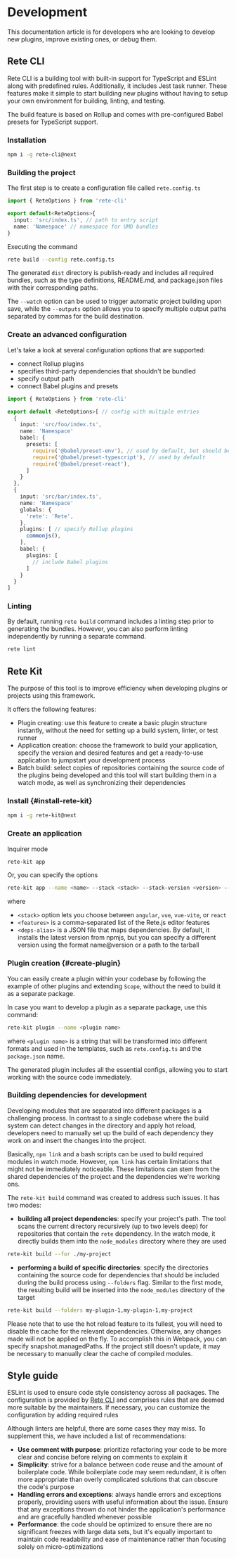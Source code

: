 # Development

This documentation article is for developers who are looking to develop new plugins, improve existing ones, or debug them.

## Rete CLI

Rete CLI is a building tool with built-in support for TypeScript and ESLint along with predefined rules. Additionally, it includes Jest task runner. These features make it simple to start building new plugins without having to setup your own environment for building, linting, and testing.

The build feature is based on Rollup and comes with pre-configured Babel presets for TypeScript support.

### Installation

```bash
npm i -g rete-cli@next
```
### Building the project

The first step is to create a configuration file called `rete.config.ts`
```ts
import { ReteOptions } from 'rete-cli'

export default<ReteOptions>{
  input: 'src/index.ts', // path to entry script
  name: 'Namespace' // namespace for UMD bundles
}
```

Executing the command

```bash
rete build --config rete.config.ts
```

The generated `dist` directory is publish-ready and includes all required bundles, such as the type definitions, README.md, and package.json files with their corresponding paths.

The `--watch` option can be used to trigger automatic project building upon save, while the `--outputs` option allows you to specify multiple output paths separated by commas for the build destination.

### Create an advanced configuration

Let's take a look at several configuration options that are supported:

- connect Rollup plugins
- specifies third-party dependencies that shouldn't be bundled
- specify output path
- connect Babel plugins and presets

```ts
import { ReteOptions } from 'rete-cli'

export default <ReteOptions>[ // config with multiple entries
  {
    input: 'src/foo/index.ts',
    name: 'Namespace'
    babel: {
      presets: [
        require('@babel/preset-env'), // used by default, but should be declared when you specifies 'presets'
        require('@babel/preset-typescript'), // used by default
        require('@babel/preset-react'),
      ]
    }
  },
  {
    input: 'src/bar/index.ts',
    name: 'Namespace'
    globals: {
      'rete': 'Rete',
    },
    plugins: [ // specify Rollup plugins
      commonjs(),
    ],
    babel: {
      plugins: [
        // include Babel plugins
      ]
    }
  }
]
```

### Linting

By default, running `rete build` command includes a linting step prior to generating the bundles. However, you can also perform linting independently by running a separate command.

```bash
rete lint
```

## Rete Kit

The purpose of this tool is to improve efficiency when developing plugins or projects using this framework.

It offers the following features:

- Plugin creating: use this feature to create a basic plugin structure instantly, without the need for setting up a build system, linter, or test runner
- Application creation: choose the framework to build your application, specify the version and desired features and get a ready-to-use application to jumpstart your development process
- Batch build: select copies of repositories containing the source code of the plugins being developed and this tool will start building them in a watch mode, as well as synchronizing their dependencies

### Install {#install-rete-kit}

```bash
npm i -g rete-kit@next
```

### Create an application

Inquirer mode

```bash
rete-kit app
```

Or, you can specify the options

```bash
rete-kit app --name <name> --stack <stack> --stack-version <version> --features <features> --deps-alias <deps-alias>
```

where
- `<stack>` option lets you choose between `angular`, `vue`, `vue-vite`, or `react`
- `<features>` is a comma-separated list of the Rete.js editor features
- `<deps-alias>` is a JSON file that maps dependencies. By default, it installs the latest version from npmjs, but you can specify a different version using the format name@version or a path to the tarball

### Plugin creation {#create-plugin}

You can easily create a plugin within your codebase by following the example of other plugins and extending `Scope`, without the need to build it as a separate package.

In case you want to develop a plugin as a separate package, use this command:

```bash
rete-kit plugin --name <plugin name>
```

where `<plugin name>` is a string that will be transformed into different formats and used in the templates, such as `rete.config.ts` and the `package.json` name.

The generated plugin includes all the essential configs, allowing you to start working with the source code immediately.

### Building dependencies for development

Developing modules that are separated into different packages is a challenging process. In contrast to a single codebase where the build system can detect changes in the directory and apply hot reload, developers need to manually set up the build of each dependency they work on and insert the changes into the project.

Basically, `npm link` and a bash scripts can be used to build required modules in watch mode. However, `npm link` has certain limitations that might not be immediately noticeable. These limitations can stem from the shared dependencies of the project and the dependencies we're working ons.

The `rete-kit build` command was created to address such issues. It has two modes:

- **building all project dependencies**: specify your project's path. The tool scans the current directory recursively (up to two levels deep) for repositories that contain the `rete` dependency. In the watch mode, it directly builds them into the `node_modules` directory where they are used

```bash
rete-kit build --for ./my-project
```

- **performing a build of specific directories**: specify the directories containing the source code for dependencies that should be included during the build process using `--folders` flag. Similar to the first mode, the resulting build will be inserted into the `node_modules` directory of the target

```bash
rete-kit build --folders my-plugin-1,my-plugin-1,my-project
```

Please note that to use the hot reload feature to its fullest, you will need to disable the cache for the relevant dependencies. Otherwise, any changes made will not be applied on the fly. To accomplish this in Webpack, you can specify snapshot.managedPaths. If the project still doesn't update, it may be necessary to manually clear the cache of compiled modules.

## Style guide

ESLint is used to ensure code style consistency across all packages. The configuration is provided by [Rete CLI](#rete-cli) and comprises rules that are deemed more suitable by the maintainers. If necessary, you can customize the configuration by adding required rules

Although linters are helpful, there are some cases they may miss. To supplement this, we have included a list of recommendations:

- **Use comment with purpose**: prioritize refactoring your code to be more clear and concise before relying on comments to explain it
- **Simplicity**: strive for a balance between code reuse and the amount of boilerplate code. While boilerplate code may seem redundant, it is often more appropriate than overly complicated solutions that can obscure the code's purpose
- **Handling errors and exceptions**: always handle errors and exceptions properly, providing users with useful information about the issue. Ensure that any exceptions thrown do not hinder the application's performance and are gracefully handled whenever possible
- **Performance**: the code should be optimized to ensure there are no significant freezes with large data sets, but it's equally important to maintain code readability and ease of maintenance rather than focusing solely on micro-optimizations
